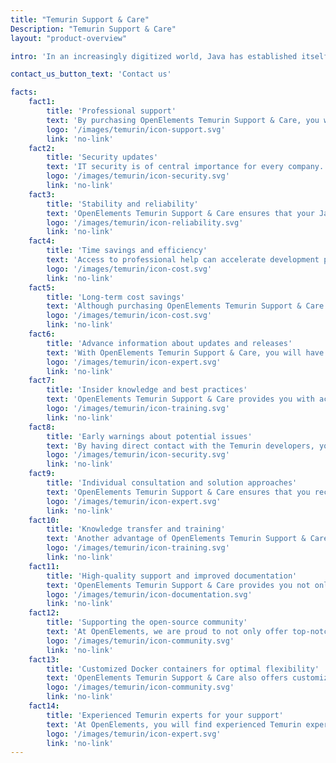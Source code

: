 ```yaml
---
title: "Temurin Support & Care"
Description: "Temurin Support & Care"
layout: "product-overview"

intro: 'In an increasingly digitized world, Java has established itself as one of the most popular and widely used programming languages. Therefore, it is all the more important to be able to rely on professional support to ensure that the development and maintenance of Java applications are secure. Eclipse Temurin is an open-source implementation of OpenJDK, operated by the Eclipse Foundation. Purchasing Eclipse Temurin support offers a variety of benefits that enhance the performance and security of your Java applications and optimize the development process.'

contact_us_button_text: 'Contact us'

facts:
    fact1:
        title: 'Professional support'
        text: 'By purchasing OpenElements Temurin Support & Care, you will gain access to a team of experts who specialize in Java, OpenJDK, and the Temurin distribution. You will benefit from fast, reliable, and personalized assistance for technical issues, implementation questions, or any other challenges you may face.'
        logo: '/images/temurin/icon-support.svg'
        link: 'no-link'
    fact2:
        title: 'Security updates'
        text: 'IT security is of central importance for every company. OpenElements Temurin Support & Care ensures that you are promptly informed about security-related updates and patches and can install them in a timely manner. This reduces the risk of security vulnerabilities and protects your applications from potential threats.'
        logo: '/images/temurin/icon-security.svg'
        link: 'no-link'
    fact3:
        title: 'Stability and reliability'
        text: 'OpenElements Temurin Support & Care ensures that your Java applications run on a stable and reliable platform. Through continuous support, you will receive updates and bug fixes that improve the performance of your applications and identify and resolve potential issues early on.'
        logo: '/images/temurin/icon-reliability.svg'
        link: 'no-link'
    fact4:
        title: 'Time savings and efficiency'
        text: 'Access to professional help can accelerate development processes and help you target resources more effectively. OpenElements Temurin Support & Care helps you overcome technical obstacles and focus your team on the essential tasks in the development process, saving time and increasing efficiency.'
        logo: '/images/temurin/icon-cost.svg'
        link: 'no-link'
    fact5:
        title: 'Long-term cost savings'
        text: 'Although purchasing OpenElements Temurin Support & Care is initially an investment, it can result in significant long-term cost savings. By continuously improving and maintaining your applications, you reduce the risk of system failures and costly repairs, while also increasing the efficiency and productivity of your team.'
        logo: '/images/temurin/icon-cost.svg'
        link: 'no-link'
    fact6:
        title: 'Advance information about updates and releases'
        text: 'With OpenElements Temurin Support & Care, you will have early access to information about upcoming updates and releases. This allows you to better plan and ensure that your systems are always up to date, improving the performance and security of your Java applications.'
        logo: '/images/temurin/icon-expert.svg'
        link: 'no-link'
    fact7:
        title: 'Insider knowledge and best practices'
        text: 'OpenElements Temurin Support & Care provides you with access to expert knowledge and best practices that help you develop and maintain your Java applications more efficiently. You benefit from the experiences of other companies and can optimize your development and operations processes accordingly.'
        logo: '/images/temurin/icon-training.svg'
        link: 'no-link'
    fact8:
        title: 'Early warnings about potential issues'
        text: 'By having direct contact with the Temurin developers, you will receive early warnings about potential problems or incompatibilities that may arise during the development or operation of your applications. This allows you to take proactive measures and address any issues early on before they become larger problems.'
        logo: '/images/temurin/icon-security.svg'
        link: 'no-link'
    fact9:
        title: 'Individual consultation and solution approaches'
        text: 'OpenElements Temurin Support & Care ensures that you receive individual consultation and tailored solution approaches for your specific requirements. This personalized support helps you align your Java applications with your business goals and gain a competitive advantage over other companies that do not have such support.'
        logo: '/images/temurin/icon-expert.svg'
        link: 'no-link'
    fact10:
        title: 'Knowledge transfer and training'
        text: 'Another advantage of OpenElements Temurin Support & Care is access to training and knowledge transfer. You have the opportunity to train your development team in the latest Java technologies and tools, leading to increased productivity and better code quality.'
        logo: '/images/temurin/icon-training.svg'
        link: 'no-link'
    fact11:
        title: 'High-quality support and improved documentation'
        text: 'OpenElements Temurin Support & Care provides you not only with direct access to experienced Java experts, but also with improved and comprehensive documentation of Eclipse Temurin in German and English. This documentation is specifically tailored to the needs of our customers and helps you to fully utilize the potential of Temurin.'
        logo: '/images/temurin/icon-documentation.svg'
        link: 'no-link'
    fact12:
        title: 'Supporting the open-source community'
        text: 'At OpenElements, we are proud to not only offer top-notch support for Eclipse Temurin, but also actively contribute to the development of Temurin and other projects in the Adoptium Working Group. We believe that the success of open-source projects such as Temurin is based on collaboration and engagement from the entire community. That is why we invest a portion of the profit from our Temurin Care & Support directly into the open-source community.'
        logo: '/images/temurin/icon-community.svg'
        link: 'no-link'
    fact13:
        title: 'Customized Docker containers for optimal flexibility'
        text: 'OpenElements Temurin Support & Care also offers customized Docker containers that are perfectly tailored to the needs of our customers. They include the latest versions of Temurin and can also include other Java tools such as Maven. We provide regular updates and maintenance to ensure that our customers are always up to date and can deploy their Java applications flexibly and efficiently in the cloud or in local environments.'
        logo: '/images/temurin/icon-community.svg'
        link: 'no-link'
    fact14:
        title: 'Experienced Temurin experts for your support'
        text: 'At OpenElements, you will find experienced Temurin experts who can provide you with high-quality support. Our founder, Hendrik Ebbers, has already served on the Technical Steering Committee of AdoptOpenJDK and made a significant contribution to the successful implementation of AdoptOpenJDK and Temurin. Our developers have comprehensive knowledge in creating system-specific binaries of Temurin, and our Java and open-source experts are recognized industry experts.'
        logo: '/images/temurin/icon-expert.svg'
        link: 'no-link'
---
```

